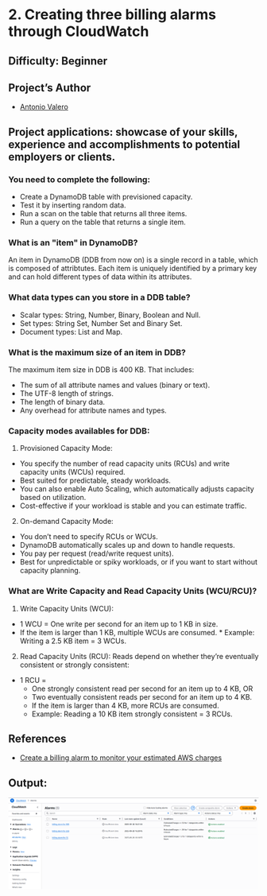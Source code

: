 # 2. Creating three billing alarms through CloudWatch
 
## Difficulty: Beginner

## Project’s Author 
* [Antonio Valero](https://www.linkedin.com/in/avalero89/) 

 
## Project applications: showcase of your skills, experience and accomplishments to potential employers or clients. 
 

### You need to complete the following:

  *   Create a DynamoDB table with previsioned capacity.
  *   Test it by inserting random data.
  *   Run a scan on the table that returns all three items.
  *   Run a query on the table that returns a single item.


### What is an "item" in DynamoDB?
An item in DynamoDB (DDB from now on) is a single record in a table, which is composed of attribtutes. Each item is uniquely identified by a primary key and can hold different types of data within its attributes.

### What data types can you store in a DDB table?
  * Scalar types: String, Number, Binary, Boolean and Null.
  * Set types: String Set, Number Set and Binary Set.
  * Document types: List and Map.  

### What is the maximum size of an item in DDB?
The maximum item size in DDB is 400 KB. That includes:
 * The sum of all attribute names and values (binary or text).
 * The UTF-8 length of strings.
 * The length of binary data.
 * Any overhead for attribute names and types.

### Capacity modes availables for DDB:

1. Provisioned Capacity Mode:
 * You specify the number of read capacity units (RCUs) and write capacity units (WCUs) required.
 * Best suited for predictable, steady workloads.
 * You can also enable Auto Scaling, which automatically adjusts capacity based on utilization.
 * Cost-effective if your workload is stable and you can estimate traffic.

2. On-demand Capacity Mode:
 * You don’t need to specify RCUs or WCUs.
 * DynamoDB automatically scales up and down to handle requests.
 * You pay per request (read/write request units).
 * Best for unpredictable or spiky workloads, or if you want to start without capacity planning.

### What are Write Capacity and Read Capacity Units (WCU/RCU)?

1. Write Capacity Units (WCU):
 *  1 WCU = One write per second for an item up to 1 KB in size.
   * If the item is larger than 1 KB, multiple WCUs are consumed.
    * Example: Writing a 2.5 KB item = 3 WCUs.
    
2. Read Capacity Units (RCU):
Reads depend on whether they’re eventually consistent or strongly consistent:
 * 1 RCU =
   * One strongly consistent read per second for an item up to 4 KB, OR
   * Two eventually consistent reads per second for an item up to 4 KB.
   * If the item is larger than 4 KB, more RCUs are consumed.
   * Example: Reading a 10 KB item strongly consistent = 3 RCUs.





## References 
* [Create a billing alarm to monitor your estimated AWS charges](https://docs.aws.amazon.com/AmazonCloudWatch/latest/monitoring/monitor_estimated_charges_with_cloudwatch.html)
 

## Output:

![Imagen](https://github.com/valerokucloud/aws_portfolio/blob/main/Beginner/1.%20Create%203%20alarms/alarms.PNG)
